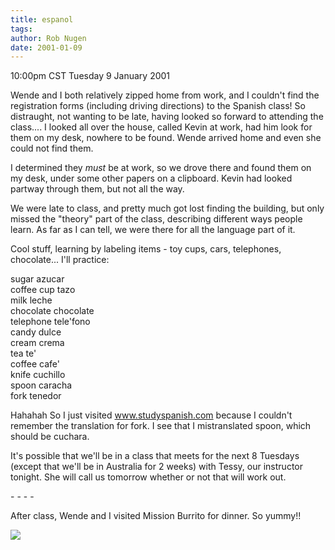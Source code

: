 ```yaml
---
title: espanol
tags: 
author: Rob Nugen
date: 2001-01-09
---
```


<title>Spanish class</title>
<p class=date>10:00pm CST Tuesday 9 January 2001</p>

<p>Wende and I both relatively zipped home from work, and I couldn't
find the registration forms (including driving directions) to the
Spanish class!  So distraught, not wanting to be late, having looked
so forward to attending the class....   I looked all over the house,
called Kevin at work, had him look for them on my desk, nowhere to be
found.  Wende arrived home and even she could not find them.</p>

<p>I determined they <em>must</em> be at work, so we drove there and
found them on my desk, under some other papers on a clipboard.  Kevin
had looked partway through them, but not all the way.</p>

<p>We were late to class, and pretty much got lost finding the
building, but only missed the "theory" part of the class, describing
different ways people learn.  As far as I can tell, we were there for
all the language part of it.</p>

<p>Cool stuff, learning by labeling items - toy cups, cars,
telephones, chocolate... I'll practice:</p>

<p>sugar  azucar
<br>coffee cup  tazo
<br>milk leche
<br>chocolate chocolate
<br>telephone tele'fono
<br>candy dulce
<br>cream crema
<br>tea te'
<br>coffee cafe'
<br>knife cuchillo
<br>spoon caracha
<br>fork tenedor

<p>Hahahah  So I just visited <a
href="http://www.studyspanish.com">www.studyspanish.com</a> because I
couldn't remember the translation for fork.  I see that I
mistranslated spoon, which should be cuchara.</p>

<p>It's possible that we'll be in a class that meets for the next 8
Tuesdays (except that we'll be in Australia for 2 weeks) with Tessy,
our instructor tonight.  She will call us tomorrow whether or not that
will work out.</p>

<p>- - - -</p>

<p>After class, Wende and I visited Mission Burrito for dinner.  So
yummy!!</p>

<p><img src='/images/rob/wL-ROB.gif'/></p>

